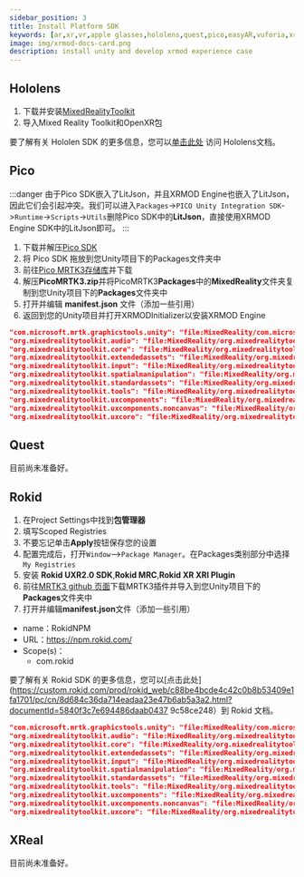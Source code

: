 ```yaml
---
sidebar_position: 3
title: Install Platform SDK
keywords: [ar,xr,vr,apple glasses,hololens,quest,pico,easyAR,vuforia,xrmod,mod,doc,XR,facebook,meta,unity]
image: img/xrmod-docs-card.png
description: install unity and develop xrmod experience case
---
```

 
## Hololens  

1. 下载并安装[MixedRealityToolkit](https://github.com/Microsoft/MixedRealityToolkit-Unity)
2. 导入Mixed Reality Toolkit和OpenXR包

要了解有关 Hololen SDK 的更多信息，您可以[单击此处](https://learn.microsoft.com/en-us/windows/mixed-reality/develop/unity/new-openxr-project-with-mrtk) 访问 Hololens文档。


## Pico


:::danger
由于Pico SDK嵌入了LitJson，并且XRMOD Engine也嵌入了LitJson，因此它们会引起冲突。我们可以进入`Packages`->`PICO Unity Integration SDK`->`Runtime`->`Scripts`->`Utils`删除Pico SDK中的**LitJson**，直接使用XRMOD Engine SDK中的LitJson即可。
:::


1. 下载并解压[Pico SDK](https://developer-global.pico-interactive.com/resources/)
2. 将 Pico SDK 拖放到您Unity项目下的Packages文件夹中
3. 前往[Pico MRTK3存储库](https://github.com/Phantomxm2021/PicoMRTK3)并下载
4. 解压**PicoMRTK3.zip**并将PicoMRTK3**Packages**中的**MixedReality**文件夹复制到您Unity项目下的**Packages**文件夹中
5. 打开并编辑 **manifest.json** 文件（添加一些引用）
6. 返回到您的Unity项目并打开XRMODInitializer以安装XRMOD Engine

```json
"com.microsoft.mrtk.graphicstools.unity": "file:MixedReality/com.microsoft.mrtk.graphicstools.unity-0.5.0.tgz",
"org.mixedrealitytoolkit.audio": "file:MixedReality/org.mixedrealitytoolkit.audio-3.0.0.tgz",
"org.mixedrealitytoolkit.core": "file:MixedReality/org.mixedrealitytoolkit.core-3.0.0.tgz",
"org.mixedrealitytoolkit.extendedassets": "file:MixedReality/org.mixedrealitytoolkit.extendedassets-3.0.0.tgz",
"org.mixedrealitytoolkit.input": "file:MixedReality/org.mixedrealitytoolkit.input-3.0.0.tgz",
"org.mixedrealitytoolkit.spatialmanipulation": "file:MixedReality/org.mixedrealitytoolkit.spatialmanipulation-3.0.0.tgz",
"org.mixedrealitytoolkit.standardassets": "file:MixedReality/org.mixedrealitytoolkit.standardassets-3.0.0.tgz",
"org.mixedrealitytoolkit.tools": "file:MixedReality/org.mixedrealitytoolkit.tools-3.0.0.tgz",
"org.mixedrealitytoolkit.uxcomponents": "file:MixedReality/org.mixedrealitytoolkit.uxcomponents-3.0.0.tgz",
"org.mixedrealitytoolkit.uxcomponents.noncanvas": "file:MixedReality/org.mixedrealitytoolkit.uxcomponents.noncanvas-3.0.0.tgz",
"org.mixedrealitytoolkit.uxcore": "file:MixedReality/org.mixedrealitytoolkit.uxcore-3.0.0.tgz",
```

## Quest

目前尚未准备好。

## Rokid
1. 在Project Settings中找到**包管理器**
2. 填写Scoped Registries
3. 不要忘记单击**Apply**按钮保存您的设置
4. 配置完成后，打开`Window`–>`Package Manager`。在Packages类别部分中选择`My Registries`
5. 安装 **Rokid UXR2.0 SDK**,**Rokid MRC**,**Rokid XR XRI Plugin**
6. 前往[MRTK3 github 页面](https://github.com/MixedRealityToolkit/MixedRealityToolkit-Unity/releases)下载MRTK3插件并导入到您Unity项目下的**Packages**文件夹中
7. 打开并编辑**manifest.json**文件（添加一些引用）


- name：RokidNPM
- URL：https://npm.rokid.com/
- Scope(s)：
    - com.rokid

要了解有关 Rokid SDK 的更多信息，您可以[点击此处](https://custom.rokid.com/prod/rokid_web/c88be4bcde4c42c0b8b53409e1fa1701/pc/cn/8d684c36da714eadaa23e47b6ab5a3a2.html?documentId=5840f3c7e694486daab0437 9c58ce248）到 Rokid 文档。


```json
"com.microsoft.mrtk.graphicstools.unity": "file:MixedReality/com.microsoft.mrtk.graphicstools.unity-0.5.0.tgz",
"org.mixedrealitytoolkit.audio": "file:MixedReality/org.mixedrealitytoolkit.audio-3.0.0.tgz",
"org.mixedrealitytoolkit.core": "file:MixedReality/org.mixedrealitytoolkit.core-3.0.0.tgz",
"org.mixedrealitytoolkit.extendedassets": "file:MixedReality/org.mixedrealitytoolkit.extendedassets-3.0.0.tgz",
"org.mixedrealitytoolkit.input": "file:MixedReality/org.mixedrealitytoolkit.input-3.0.0.tgz",
"org.mixedrealitytoolkit.spatialmanipulation": "file:MixedReality/org.mixedrealitytoolkit.spatialmanipulation-3.0.0.tgz",
"org.mixedrealitytoolkit.standardassets": "file:MixedReality/org.mixedrealitytoolkit.standardassets-3.0.0.tgz",
"org.mixedrealitytoolkit.tools": "file:MixedReality/org.mixedrealitytoolkit.tools-3.0.0.tgz",
"org.mixedrealitytoolkit.uxcomponents": "file:MixedReality/org.mixedrealitytoolkit.uxcomponents-3.0.0.tgz",
"org.mixedrealitytoolkit.uxcomponents.noncanvas": "file:MixedReality/org.mixedrealitytoolkit.uxcomponents.noncanvas-3.0.0.tgz",
"org.mixedrealitytoolkit.uxcore": "file:MixedReality/org.mixedrealitytoolkit.uxcore-3.0.0.tgz",
```

## XReal

目前尚未准备好。